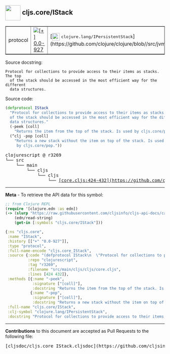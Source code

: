## <img width="48px" valign="middle" src="http://i.imgur.com/Hi20huC.png"> cljs.core/IStack

 <table border="1">
<tr>

<td>protocol</td>
<td><a href="https://github.com/cljsinfo/cljs-api-docs/tree/0.0-927"><img valign="middle" alt="[+] 0.0-927" src="https://img.shields.io/badge/+-0.0--927-lightgrey.svg"></a> </td>
<td>
[<img height="24px" valign="middle" src="http://i.imgur.com/1GjPKvB.png"> <samp>clojure.lang/IPersistentStack</samp>](https://github.com/clojure/clojure/blob//src/jvm/clojure/lang/IPersistentStack.java)
</td>
</tr>
</table>





Source docstring:

```
Protocol for collections to provide access to their items as stacks. The top
  of the stack should be accessed in the most efficient way for the different
  data structures.
```

Source code:

```clj
(defprotocol IStack
  "Protocol for collections to provide access to their items as stacks. The top
  of the stack should be accessed in the most efficient way for the different
  data structures."
  (-peek [coll]
    "Returns the item from the top of the stack. Is used by cljs.core/peek.")
  (^clj -pop [coll]
    "Returns a new stack without the item on top of the stack. Is used
     by cljs.core/pop."))
```

 <pre>
clojurescript @ r3269
└── src
    └── main
        └── cljs
            └── cljs
                └── <ins>[core.cljs:424-432](https://github.com/clojure/clojurescript/blob/r3269/src/main/cljs/cljs/core.cljs#L424-L432)</ins>
</pre>


---

__Meta__ - To retrieve the API data for this symbol:

```clj
;; from Clojure REPL
(require '[clojure.edn :as edn])
(-> (slurp "https://raw.githubusercontent.com/cljsinfo/cljs-api-docs/catalog/cljs-api.edn")
    (edn/read-string)
    (get-in [:symbols "cljs.core/IStack"]))
```

```clj
{:ns "cljs.core",
 :name "IStack",
 :history [["+" "0.0-927"]],
 :type "protocol",
 :full-name-encode "cljs.core_IStack",
 :source {:code "(defprotocol IStack\n  \"Protocol for collections to provide access to their items as stacks. The top\n  of the stack should be accessed in the most efficient way for the different\n  data structures.\"\n  (-peek [coll]\n    \"Returns the item from the top of the stack. Is used by cljs.core/peek.\")\n  (^clj -pop [coll]\n    \"Returns a new stack without the item on top of the stack. Is used\n     by cljs.core/pop.\"))",
          :repo "clojurescript",
          :tag "r3269",
          :filename "src/main/cljs/cljs/core.cljs",
          :lines [424 432]},
 :methods [{:name "-peek",
            :signature ["[coll]"],
            :docstring "Returns the item from the top of the stack. Is used by cljs.core/peek."}
           {:name "-pop",
            :signature ["[coll]"],
            :docstring "Returns a new stack without the item on top of the stack. Is used\n     by cljs.core/pop."}],
 :full-name "cljs.core/IStack",
 :clj-symbol "clojure.lang/IPersistentStack",
 :docstring "Protocol for collections to provide access to their items as stacks. The top\n  of the stack should be accessed in the most efficient way for the different\n  data structures."}

```

---

__Contributions__ to this document are accepted as Pull Requests to the following file:

 <pre>
[cljsdoc/cljs.core_IStack.cljsdoc](https://github.com/cljsinfo/cljs-api-docs/blob/master/cljsdoc/cljs.core_IStack.cljsdoc)
</pre>

